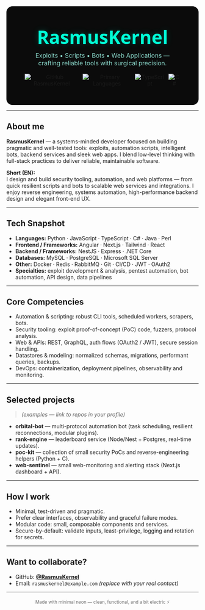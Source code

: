 <!-- README.md for RasmusKernel - Minimal Neon -->

<div align="center">
  <!-- Hero / Portada -->
  <div style="background:#0b0b0b;padding:48px;border-radius:16px;max-width:900px;">
    <h1 style="font-family: 'Segoe UI', Roboto, system-ui, -apple-system; color:#00ffd5; font-size:48px; margin:0; text-shadow:0 0 18px rgba(0,255,213,0.18), 0 0 36px rgba(0,255,213,0.06);">
      RasmusKernel
    </h1>
    <p style="color:#9ef6e7; margin-top:6px; margin-bottom:18px; font-size:16px; opacity:0.9">
      Exploits • Scripts • Bots • Web Applications — crafting reliable tools with surgical precision.
    </p>
    <div style="display:flex;gap:10px;justify-content:center;margin-top:12px;">
      <a href="https://github.com/RasmusKernel" style="text-decoration:none;">
        <img alt="GitHub RasmusKernel" src="https://img.shields.io/badge/-RasmusKernel-00ffd5?style=for-the-badge&logo=github&logoColor=black">
      </a>
      <img alt="Primary Languages" src="https://img.shields.io/badge/Python-3776AB?style=for-the-badge&logo=python&logoColor=white">
      <img alt="TypeScript" src="https://img.shields.io/badge/TypeScript-3178C6?style=for-the-badge&logo=typescript&logoColor=white">
      <img alt="C#" src="https://img.shields.io/badge/C%23-239120?style=for-the-badge&logo=c-sharp&logoColor=white">
    </div>
  </div>
</div>

---

<!-- About -->
## About me
**RasmusKernel** — a systems-minded developer focused on building pragmatic and well-tested tools: exploits, automation scripts, intelligent bots, backend services and sleek web apps. I blend low-level thinking with full-stack practices to deliver reliable, maintainable software.

**Short (EN):**  
I design and build security tooling, automation, and web platforms — from quick resilient scripts and bots to scalable web services and integrations. I enjoy reverse engineering, systems automation, high-performance backend design and elegant front-end UX.

---

## Tech Snapshot
- **Languages:** Python · JavaScript · TypeScript · C# · Java · Perl  
- **Frontend / Frameworks:** Angular · Next.js · Tailwind · React  
- **Backend / Frameworks:** NestJS · Express · .NET Core  
- **Databases:** MySQL · PostgreSQL · Microsoft SQL Server  
- **Other:** Docker · Redis · RabbitMQ · Git · CI/CD · JWT · OAuth2  
- **Specialties:** exploit development & analysis, pentest automation, bot automation, API design, data pipelines

---

## Core Competencies
- Automation & scripting: robust CLI tools, scheduled workers, scrapers, bots.  
- Security tooling: exploit proof-of-concept (PoC) code, fuzzers, protocol analysis.  
- Web & APIs: REST, GraphQL, auth flows (OAuth2 / JWT), secure session handling.  
- Datastores & modeling: normalized schemas, migrations, performant queries, backups.  
- DevOps: containerization, deployment pipelines, observability and monitoring.

---

## Selected projects
> *(examples — link to repos in your profile)*

- **orbital-bot** — multi-protocol automation bot (task scheduling, resilient reconnections, modular plugins).  
- **rank-engine** — leaderboard service (Node/Nest + Postgres, real-time updates).  
- **poc-kit** — collection of small security PoCs and reverse-engineering helpers (Python + C).  
- **web-sentinel** — small web-monitoring and alerting stack (Next.js dashboard + API).

---

## How I work
- Minimal, test-driven and pragmatic.  
- Prefer clear interfaces, observability and graceful failure modes.  
- Modular code: small, composable components and services.  
- Secure-by-default: validate inputs, least-privilege, logging and rotation for secrets.

---

## Want to collaborate?
- GitHub: **[@RasmusKernel](https://github.com/RasmusKernel)**  
- Email: `rasmuskernel@example.com` *(replace with your real contact)*

---

<div align="center" style="margin-top:18px">
  <sub style="color:#6b6b6b">Made with minimal neon — clean, functional, and a bit electric ⚡</sub>
</div>
